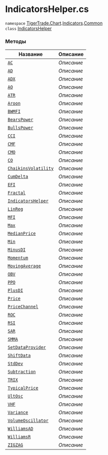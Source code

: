 
# IndicatorsHelper.cs
`namespace` [TigerTrade.Chart](../../../TigerTrade.Chart.md).[Indicators](../../../TigerTrade.Chart/Indicators.md).[Common](../../../TigerTrade.Chart/Indicators/Common.md)  
    `class` [IndicatorsHelper](../../IndicatorsHelper.cs.md)

### Методы
| Название | Описание |
| --- | --- |
| [`AC`](./Методы/AC.md) | *Описание* |
| [`AD`](./Методы/AD.md) | *Описание* |
| [`ADX`](./Методы/ADX.md) | *Описание* |
| [`AO`](./Методы/AO.md) | *Описание* |
| [`ATR`](./Методы/ATR.md) | *Описание* |
| [`Aroon`](./Методы/Aroon.md) | *Описание* |
| [`BWMFI`](./Методы/BWMFI.md) | *Описание* |
| [`BearsPower`](./Методы/BearsPower.md) | *Описание* |
| [`BullsPower`](./Методы/BullsPower.md) | *Описание* |
| [`CCI`](./Методы/CCI.md) | *Описание* |
| [`CMF`](./Методы/CMF.md) | *Описание* |
| [`CMO`](./Методы/CMO.md) | *Описание* |
| [`CO`](./Методы/CO.md) | *Описание* |
| [`ChaikinsVolatility`](./Методы/ChaikinsVolatility.md) | *Описание* |
| [`CumDelta`](./Методы/CumDelta.md) | *Описание* |
| [`EFI`](./Методы/EFI.md) | *Описание* |
| [`Fractal`](./Методы/Fractal.md) | *Описание* |
| [`IndicatorsHelper`](./Методы/IndicatorsHelper.md) | *Описание* |
| [`LinReg`](./Методы/LinReg.md) | *Описание* |
| [`MFI`](./Методы/MFI.md) | *Описание* |
| [`Max`](./Методы/Max.md) | *Описание* |
| [`MedianPrice`](./Методы/MedianPrice.md) | *Описание* |
| [`Min`](./Методы/Min.md) | *Описание* |
| [`MinusDI`](./Методы/MinusDI.md) | *Описание* |
| [`Momentum`](./Методы/Momentum.md) | *Описание* |
| [`MovingAverage`](./Методы/MovingAverage.md) | *Описание* |
| [`OBV`](./Методы/OBV.md) | *Описание* |
| [`PPO`](./Методы/PPO.md) | *Описание* |
| [`PlusDI`](./Методы/PlusDI.md) | *Описание* |
| [`Price`](./Методы/Price.md) | *Описание* |
| [`PriceChannel`](./Методы/PriceChannel.md) | *Описание* |
| [`ROC`](./Методы/ROC.md) | *Описание* |
| [`RSI`](./Методы/RSI.md) | *Описание* |
| [`SAR`](./Методы/SAR.md) | *Описание* |
| [`SMMA`](./Методы/SMMA.md) | *Описание* |
| [`SetDataProvider`](./Методы/SetDataProvider.md) | *Описание* |
| [`ShiftData`](./Методы/ShiftData.md) | *Описание* |
| [`StdDev`](./Методы/StdDev.md) | *Описание* |
| [`Subtraction`](./Методы/Subtraction.md) | *Описание* |
| [`TRIX`](./Методы/TRIX.md) | *Описание* |
| [`TypicalPrice`](./Методы/TypicalPrice.md) | *Описание* |
| [`UltOsc`](./Методы/UltOsc.md) | *Описание* |
| [`VHF`](./Методы/VHF.md) | *Описание* |
| [`Variance`](./Методы/Variance.md) | *Описание* |
| [`VolumeOscillator`](./Методы/VolumeOscillator.md) | *Описание* |
| [`WilliamsAD`](./Методы/WilliamsAD.md) | *Описание* |
| [`WilliamsR`](./Методы/WilliamsR.md) | *Описание* |
| [`ZIGZAG`](./Методы/ZIGZAG.md) | *Описание* |
